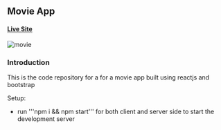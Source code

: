 ## Movie App

#### [Live Site](https://frenetiks-movies.netlify.app/)

![movie](https://db3pap007files.storage.live.com/y4mTEQtLZYwAkWhyByZnKFvIqyeTma8Nq9SpP_KUjGn5mZt_sD6YNgnSu4E0ejtPc2OTxKkK0_u24K6MwTuJnrpT5aW0RuaN8FifWPCOB2HeDszaQj_WZ8IJeuDA9PFTSDvc8lIlyTBibYTxJKmLb_Dw-6RaY8oZkoluPJ-1WUTG7qZVmiA0hlM_c_Pp-Fa4jMr?width=1909&height=979&cropmode=none)

### Introduction
This is the code repository for a for a movie app built using reactjs and bootstrap

Setup:
- run '''npm i && npm start''' for both client and server side to start the development server
